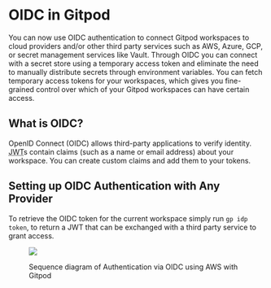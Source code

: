 # OIDC in Gitpod

You can now use OIDC authentication to connect Gitpod workspaces to cloud providers and/or other third party services such as AWS, Azure, GCP, or secret management services like Vault. Through OIDC you can connect with a secret store using a temporary access token and eliminate the need to manually distribute secrets through environment variables. You can fetch temporary access tokens for your workspaces, which gives you fine-grained control over which of your Gitpod workspaces can have certain access.

## What is OIDC?

OpenID Connect (OIDC) allows third-party applications to verify identity. <abbr title="JSON Web Token">JWT</abbr>s contain claims (such as a name or email address) about your workspace. You can create custom claims and add them to your tokens.

## Setting up OIDC Authentication with Any Provider

To retrieve the OIDC token for the current workspace simply run `gp idp token`, to return a JWT that can be exchanged with a third party service to grant access.

<figure>

![](/images/docs/oidc-flow.png)

<figcaption>
    Sequence diagram of Authentication via OIDC using AWS with Gitpod
</figcaption>

</figure>
